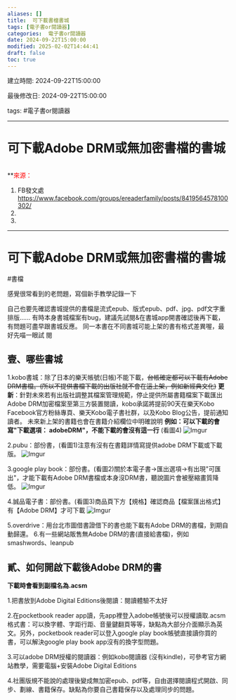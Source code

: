 ```yaml
---
aliases: []
title:  可下載書檔書城
tags: [電子書or閱讀器]
categories:  電子書or閱讀器
date: 2024-09-22T15:00:00
modified: 2025-02-02T14:44:41
draft: false
toc: true
---
```


建立時間: 2024-09-22T15:00:00

最後修改日: 2024-09-22T15:00:00

tags:  #電子書or閱讀器

---
# 可下載Adobe DRM或無加密書檔的書城

```toc
```
**<font color="#ff0000">來源：</font>
1. FB發文處 https://www.facebook.com/groups/ereaderfamily/posts/8419564578100302/
2. 
3. 
---
# 可下載Adobe DRM或無加密書檔的書城
#書檔

感覺很常看到的老問題，寫個新手教學記錄一下


自己也要先確認書城提供的書檔是流式epub、版式epub、pdf、jpg、pdf文字重排版......
有時本身書城檔案有bug，建議先試閱&在書城app開書確認後再下載，有問題可盡早跟書城反應。
同一本書在不同書城可能上架的書有格式差異喔，最好先喵一眼試
閱
## 壹、哪些書城
1.kobo書城：除了日本的樂天帳號(日帳)不能下載，~~台帳確定都可以下載有Adobe DRM書檔。(所以不提供書檔下載的出版社就不會在這上架，例如新經典文化)~~
**更新**：針對未來若有出版社調整其檔案管理規範，停止提供所屬書籍檔案下載匯出Adobe DRM加密檔案至第三方裝置閱讀，kobo承諾將提前90天在樂天Kobo Facebook官方粉絲專頁、樂天Kobo電子書社群，以及Kobo Blog公告，提前通知讀者。 
未來新上架的書籍也會在書籍介紹欄位中明確說明
**例如：可以下載的會寫"下載選項： adobeDRM"，不能下載的會沒有這一行** (看圖4)
![Imgur](https://i.imgur.com/4rP9q1u.png)

2.pubu：部份書，(看圖1)注意有沒有在書籍詳情寫提供adobe DRM下載或下載版。
 ![Imgur](https://i.imgur.com/0TLMFzb.png)

3.google play book：部份書。(看圖2)關於本電子書→匯出選項→有出現"可匯出"，才能下載有Adobe DRM書檔或本身沒DRM書，聽說圖片會被壓縮畫質降低。
![Imgur](https://i.imgur.com/IrzU9vV.png)

4.誠品電子書：部份書。(看圖3)商品頁下方【規格】確認商品【檔案匯出格式】有【Adobe DRM】才可下載
![Imgur](https://i.imgur.com/4dmA9t3.png)

5.overdrive：用台北市圖借書證借下的書也能下載有Adobe DRM的書檔，到期自動歸還。
6.有一些網站販售無Adobe DRM的書(直接給書檔)，例如smashwords、leanpub

## 貳、如何開啟下載後Adobe DRM的書
**下載時會看到副檔名為.acsm**

1.把書放到Adobe Digital Editions後閱讀：閱讀體驗不太好

2.在pocketbook reader app讀，先app裡登入adobe帳號後可以授權讀取.acsm格式書：可以換字體、字距行距、音量鍵翻頁等等，缺點為大部分介面顯示為英文。另外，pocketbook reader可以登入google play book帳號直接讀你買的書，可以解決google play book app沒有的換字型問題。

3.可以adobe DRM授權的閱讀器：例如kobo閱讀器 (沒有kindle)，可參考官方網站教學，需要電腦+安裝Adobe Digital Editions

4.社團版規不能說的處理後變成無加密epub、pdf等，自由選擇閱讀程式開啟、同步、劃線、書籍保存。缺點為你要自己書籍保存以及處理同步的問題。


